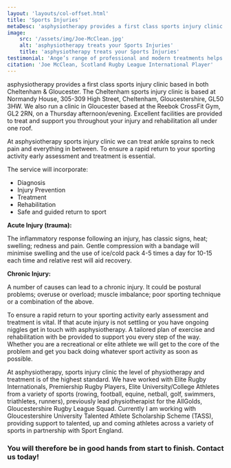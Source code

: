 ```yaml
---
layout: 'layouts/col-offset.html'
title: 'Sports Injuries'
metaDesc: 'asphysiotherapy provides a first class sports injury clinic based in both Cheltenham & Gloucester'
image:
    src: '/assets/img/Joe-McClean.jpg'
    alt: 'asphysiotherapy treats your Sports Injuries'
    title: 'asphysiotherapy treats your Sports Injuries'
testimonial: 'Ange’s range of professional and modern treatments helps to keep my body in the best condition ready to compete week on week.'
citation: 'Joe McClean, Scotland Rugby League International Player'
---
```

asphysiotherapy provides a first class sports injury clinic based in both Cheltenham & Gloucester. The Cheltenham sports injury clinic is based at Normandy House, 305-309 High Street, Cheltenham, Gloucestershire, GL50 3HW. We also run a clinic in Gloucester based at the Reebok CrossFit Gym, GL2 2RN, on a Thursday afternoon/evening. Excellent facilities are provided to treat and support you throughout your injury and rehabilitation all under one roof.

At asphysiotherapy sports injury clinic we can treat ankle sprains to neck pain and everything in between.  To ensure a rapid return to your sporting activity early assessment and treatment is essential.

The service will incorporate:

- Diagnosis
- Injury Prevention
- Treatment
- Rehabilitation
- Safe and guided return to sport

**Acute Injury (trauma):**

The inflammatory response following an injury, has classic signs, heat; swelling; redness and pain.  Gentle compression with a bandage will minimise swelling and the use of ice/cold pack 4-5 times a day for 10-15 each time and relative rest will aid recovery.

**Chronic Injury:**

A number of causes can lead to a chronic injury.  It could be postural problems; overuse or overload; muscle imbalance; poor sporting technique or a combination of the above.

To ensure a rapid return to your sporting activity early assessment and treatment is vital.  If that acute injury is not settling or you have ongoing niggles get in touch with asphysiotherapy. A tailored plan of exercise and rehabilitation with be provided to support you every step of the way.  Whether you are a recreational or elite athlete we will get to the core of the problem and get you back doing whatever sport activity as soon as possible.

At asphysiotherapy, sports injury clinic the level of physiotherapy and treatment is of the highest standard.  We have worked with Elite Rugby Internationals, Premiership Rugby Players, Elite University/College Athletes from a variety of sports (rowing, football, equine, netball, golf, swimmers, triathletes, runners), previously lead physiotherapist for the AllGolds, Gloucestershire Rugby League Squad. Currently I am working with Gloucestershire University Talented Athlete Scholarship Scheme (TASS), providing support to talented, up and coming athletes across a variety of sports in partnership with Sport England.

### You will therefore be in good hands from start to finish. Contact us today!
